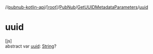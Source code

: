 //[pubnub-kotlin-api](../../../../index.md)/[[root]](../../index.md)/[PubNub](../index.md)/[GetUUIDMetadataParameters](index.md)/[uuid](uuid.md)

# uuid

[js]\
abstract var [uuid](uuid.md): [String](https://kotlinlang.org/api/core/kotlin-stdlib/kotlin/-string/index.html)?
